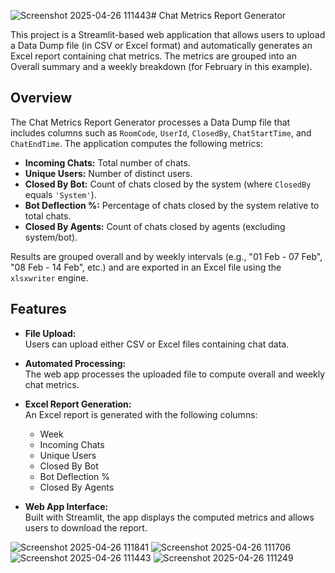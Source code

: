 ![Screenshot 2025-04-26 111443](https://github.com/user-attachments/assets/2bef05db-c1eb-4282-bc20-832e2918a6ad)# Chat Metrics Report Generator

This project is a Streamlit-based web application that allows users to upload a Data Dump file (in CSV or Excel format) and automatically generates an Excel report containing chat metrics. The metrics are grouped into an Overall summary and a weekly breakdown (for February in this example).


## Overview

The Chat Metrics Report Generator processes a Data Dump file that includes columns such as `RoomCode`, `UserId`, `ClosedBy`, `ChatStartTime`, and `ChatEndTime`. The application computes the following metrics:
- **Incoming Chats:** Total number of chats.
- **Unique Users:** Number of distinct users.
- **Closed By Bot:** Count of chats closed by the system (where `ClosedBy` equals `'System'`).
- **Bot Deflection %:** Percentage of chats closed by the system relative to total chats.
- **Closed By Agents:** Count of chats closed by agents (excluding system/bot).

Results are grouped overall and by weekly intervals (e.g., "01 Feb - 07 Feb", "08 Feb - 14 Feb", etc.) and are exported in an Excel file using the `xlsxwriter` engine.

## Features

- **File Upload:**  
  Users can upload either CSV or Excel files containing chat data.

- **Automated Processing:**  
  The web app processes the uploaded file to compute overall and weekly chat metrics.

- **Excel Report Generation:**  
  An Excel report is generated with the following columns:
  - Week
  - Incoming Chats
  - Unique Users
  - Closed By Bot
  - Bot Deflection %
  - Closed By Agents

- **Web App Interface:**  
  Built with Streamlit, the app displays the computed metrics and allows users to download the report.


![Screenshot 2025-04-26 111841](https://github.com/user-attachments/assets/94044f20-7f79-4d12-b033-90ecc3c5e29b)
![Screenshot 2025-04-26 111706](https://github.com/user-attachments/assets/eab2d680-0702-427c-8e6b-49e0a8a5ee06)
![Screenshot 2025-04-26 111443](https://github.com/user-attachments/assets/b9bcf826-fddf-4566-ae62-b67e9985e540)
![Screenshot 2025-04-26 111249](https://github.com/user-attachments/assets/e42df399-712d-44cf-b864-83a0b6b3ee2b)



